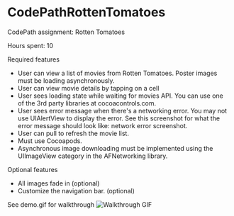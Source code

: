CodePathRottenTomatoes
======================

CodePath assignment: Rotten Tomatoes

Hours spent: 10

Required features
- User can view a list of movies from Rotten Tomatoes. Poster images must be loading asynchronously.
- User can view movie details by tapping on a cell
- User sees loading state while waiting for movies API. You can use one of the 3rd party libraries at cocoacontrols.com.
- User sees error message when there's a networking error. You may not use UIAlertView to display the error. See this screenshot for what the error message should look like: network error screenshot.
- User can pull to refresh the movie list.
- Must use Cocoapods.
- Asynchronous image downloading must be implemented using the UIImageView category in the AFNetworking library.

Optional features
- All images fade in (optional)
- Customize the navigation bar. (optional)

See demo.gif for walkthrough
![Walkthrough GIF](https://github.com/rayho/CodePathRottenTomatoes/blob/master/demo.gif)
